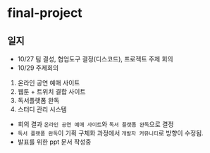 # final-project

## 일지
 - 10/27 팀 결성, 협업도구 결정(디스코드), 프로젝트 주제 회의
 - 10/29 주제회의
  1. 온라인 공연 예매 사이트
  2. 웹툰 + 트위치 결합 사이트
  3. 독서플랫폼 완독
  4. 스터디 관리 시스템 
  
  - 회의 결과 `온라인 공연 예매 사이트`와 `독서 플랫폼 완독`으로 결정
  - `독서 플랫폼 완독`이 기획 구체화 과정에서 `개발자 커뮤니티`로 방향이 수정됨.
  - 발표를 위한 ppt 문서 작성중
